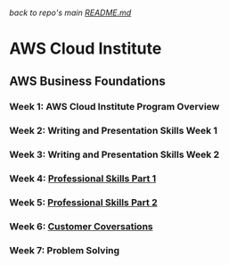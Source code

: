 ###### back to repo's main [README.md](../../README.md)
# AWS Cloud Institute
## AWS Business Foundations
### Week 1: AWS Cloud Institute Program Overview
### Week 2: Writing and Presentation Skills Week 1
### Week 3: Writing and Presentation Skills Week 2
### Week 4: [Professional Skills Part 1](./w4professionalskillsp1.md)
### Week 5: [Professional Skills Part 2]()
### Week 6: [Customer Coversations](./w6customerconversations.md)
### Week 7: Problem Solving
